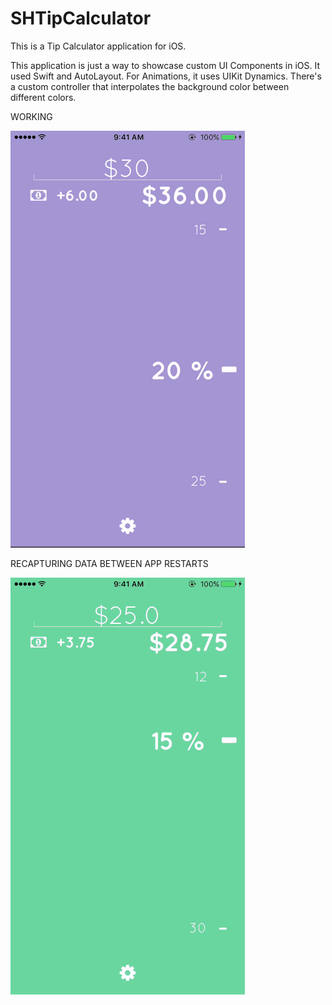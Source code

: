 # SHTipCalculator
This is a Tip Calculator application for iOS.

This application is just a way to showcase custom UI Components in iOS. It used Swift and AutoLayout. For Animations, it uses UIKit Dynamics. There's a custom controller that interpolates the background color between different colors. 


WORKING

![gif1](https://github.com/sruti1003/TipCalculator/raw/master/firstNew.gif)



RECAPTURING DATA BETWEEN APP RESTARTS

![gif2](https://github.com/sruti1003/TipCalculator/raw/master/secondNew.gif)







